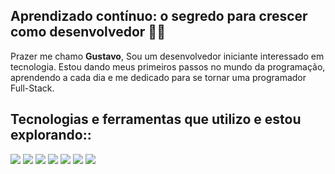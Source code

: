 ## Aprendizado contínuo: o segredo para crescer como desenvolvedor 👨‍💻

Prazer me chamo **Gustavo**, Sou um desenvolvedor iniciante interessado em tecnologia. Estou dando meus primeiros passos no mundo da programação, aprendendo a cada dia e me dedicado para se tornar uma programador Full-Stack.

## Tecnologias e ferramentas que utilizo e estou explorando::

[![](https://skillicons.dev/icons?i=lua)](https://www.lua.org/docs.html)
[![](https://skillicons.dev/icons?i=html)](https://developer.mozilla.org/en-US/docs/Web/HTML)
[![](https://skillicons.dev/icons?i=css)](https://developer.mozilla.org/en-US/docs/Web/CSS)
[![](https://skillicons.dev/icons?i=js)](https://developer.mozilla.org/en-US/docs/Web/JavaScript)
[![](https://skillicons.dev/icons?i=java)]((https://www.java.com/pt-BR/))
[![](https://skillicons.dev/icons?i=react)](https://react.dev/)
[![](https://skillicons.dev/icons?i=mysql)](https://www.mysql.com/)
